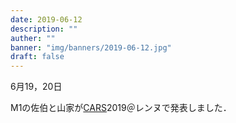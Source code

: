 ```yaml
---
date: 2019-06-12
description: ""
auther: ""
banner: "img/banners/2019-06-12.jpg"
draft: false
---
```

6月19，20日

M1の佐伯と山家が[CARS](https://www.cars2019.org/)2019＠レンヌで発表しました．

